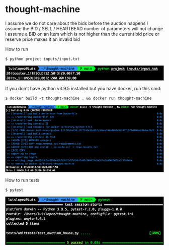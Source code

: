 # thought-machine



I assume we do not care about the bids before the auction happens
I assume the BID / SELL / HEARTBEAD number of parameters will not change
I assume a BID on an Item which is not higher than the current bid price or reserve price makes it an invalid bid


How to run 

```
$ python project inputs/input.txt
```

![python](images/python.png)

If you don't have python v3.9.5 installed but you have docker, run this cmd:

```
$ docker build -t thought-machine . && docker run thought-machine 
```

![docker](images/docker.png)

How to run tests

```
$ pytest
```

![pytest](images/pytest.png)